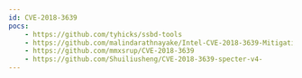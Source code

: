 ```yaml
---
id: CVE-2018-3639
pocs:
    - https://github.com/tyhicks/ssbd-tools
    - https://github.com/malindarathnayake/Intel-CVE-2018-3639-Mitigation_RegistryUpdate
    - https://github.com/mmxsrup/CVE-2018-3639
    - https://github.com/Shuiliusheng/CVE-2018-3639-specter-v4-
---
```

